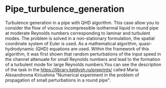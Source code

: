 # Pipe_turbulence_generation
Turbulence generation in a pipe with QHD algorithm.
This case allow you to consider the flow of viscous incompressible isothermal liquid in round pipe at moderate Reynolds numbers corresponding to laminar and turbulent modes. The problem is solved in a non-stationary formulation, the spatial coordinate system of Euler is used. As a mathematical algorithm, quasi-hydrodynamic (QHD) equations are used. Within the framework of this algorithm, it was first shown that random perturbations of the input speed in the channel attenuate for small Reynolds numbers and lead to the formation of a turbulent mode for large Reynolds numbers.You can see the description of the task in the https://library.keldysh.ru/preprints/ called Maria Alexandrovna Kiriushina
"Numerical experiment in the problem of propagation of small perturbations in a round pipe".


